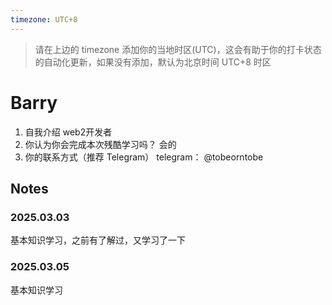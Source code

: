```yaml
---
timezone: UTC+8
---
```


> 请在上边的 timezone 添加你的当地时区(UTC)，这会有助于你的打卡状态的自动化更新，如果没有添加，默认为北京时间 UTC+8 时区


# Barry

1. 自我介绍
    web2开发者
2. 你认为你会完成本次残酷学习吗？
    会的
3. 你的联系方式（推荐 Telegram）
    telegram： @tobeorntobe

## Notes

<!-- Content_START -->

### 2025.03.03

基本知识学习，之前有了解过，又学习了一下

### 2025.03.05

基本知识学习

<!-- Content_END -->
